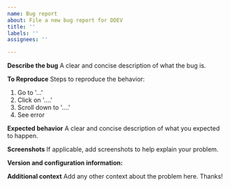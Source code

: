```yaml
---
name: Bug report
about: File a new bug report for DDEV
title: ''
labels: ''
assignees: ''

---
```


**Describe the bug**
A clear and concise description of what the bug is.

**To Reproduce**
Steps to reproduce the behavior:

1. Go to '...'
2. Click on '....'
3. Scroll down to '....'
4. See error

**Expected behavior**
A clear and concise description of what you expected to happen.

**Screenshots**
If applicable, add screenshots to help explain your problem.

**Version and configuration information:**

**Additional context**
Add any other context about the problem here. Thanks!
